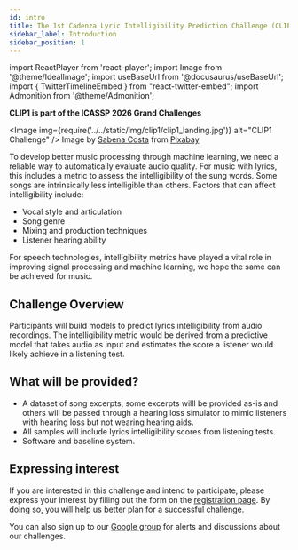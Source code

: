 ```yaml
---
id: intro
title: The 1st Cadenza Lyric Intelligibility Prediction Challenge (CLIP1)
sidebar_label: Introduction
sidebar_position: 1
---
```

import ReactPlayer from 'react-player';
import Image from '@theme/IdealImage';
import useBaseUrl from '@docusaurus/useBaseUrl';
import { TwitterTimelineEmbed } from "react-twitter-embed";
import Admonition from '@theme/Admonition';

**CLIP1 is part of the ICASSP 2026 Grand Challenges**


<Image img={require('../../static/img/clip1/clip1_landing.jpg')} alt="CLIP1 Challenge" />
Image by <a href="https://pixabay.com/users/sabena206-20184104/?utm_source=link-attribution&utm_medium=referral&utm_campaign=image&utm_content=5989931">Sabena Costa</a> from <a href="https://pixabay.com//?utm_source=link-attribution&utm_medium=referral&utm_campaign=image&utm_content=5989931">Pixabay</a>


To develop better music processing through machine learning, we need a reliable way to automatically evaluate audio quality.
For music with lyrics, this includes a metric to assess the intelligibility of the sung words.
Some songs are intrinsically less intelligible than others. Factors that can affect intelligibility include:

* Vocal style and articulation
* Song genre
* Mixing and production techniques
* Listener hearing ability

For speech technologies, intelligibility metrics have played a vital role in improving signal processing and machine learning, 
we hope the same can be achieved for music.

## Challenge Overview

Participants will build models to predict lyrics intelligibility from audio recordings.
The intelligibility metric would be derived from a predictive model that takes audio as input and 
estimates the score a listener would likely achieve in a listening test.

## What will be provided?

* A dataset of song excerpts, some excerpts willl be provided as-is and others will be passed through a hearing loss 
simulator to mimic listeners with hearing loss but not wearing hearing aids.
* All samples will include lyrics intelligibility scores from listening tests. 
* Software and baseline system.

## Expressing interest

If you are interested in this challenge and intend to participate, please express your interest by filling out the form on the [registration page](take_part/registration).
By doing so, you will help us better plan for a successful challenge.

You can also sign up to our [Google group](https://groups.google.com/g/cadenza-challenge) for alerts and discussions about our challenges.

